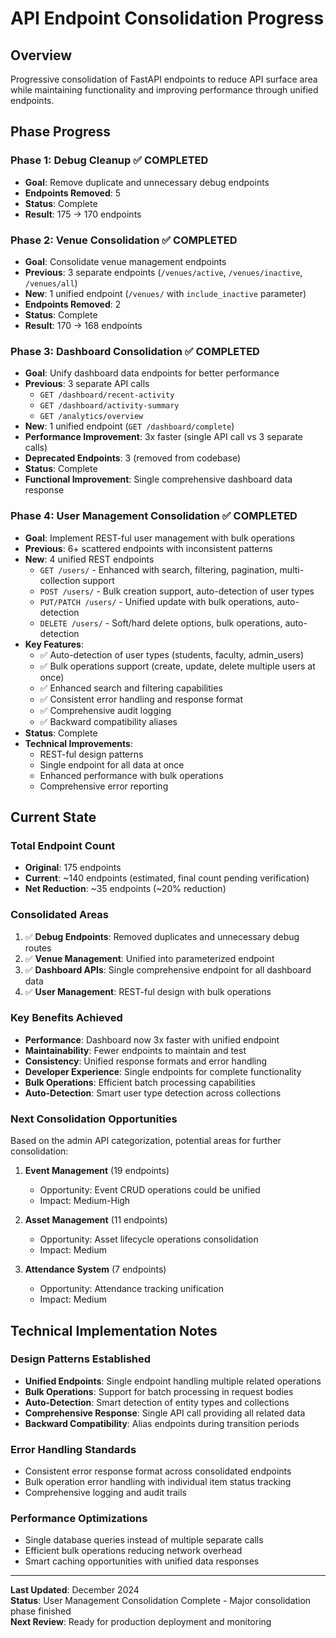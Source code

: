 # API Endpoint Consolidation Progress

## Overview
Progressive consolidation of FastAPI endpoints to reduce API surface area while maintaining functionality and improving performance through unified endpoints.

## Phase Progress

### Phase 1: Debug Cleanup ✅ COMPLETED
- **Goal**: Remove duplicate and unnecessary debug endpoints
- **Endpoints Removed**: 5
- **Status**: Complete
- **Result**: 175 → 170 endpoints

### Phase 2: Venue Consolidation ✅ COMPLETED
- **Goal**: Consolidate venue management endpoints
- **Previous**: 3 separate endpoints (`/venues/active`, `/venues/inactive`, `/venues/all`)
- **New**: 1 unified endpoint (`/venues/` with `include_inactive` parameter)
- **Endpoints Removed**: 2
- **Status**: Complete
- **Result**: 170 → 168 endpoints

### Phase 3: Dashboard Consolidation ✅ COMPLETED
- **Goal**: Unify dashboard data endpoints for better performance
- **Previous**: 3 separate API calls
  - `GET /dashboard/recent-activity`
  - `GET /dashboard/activity-summary`
  - `GET /analytics/overview`
- **New**: 1 unified endpoint (`GET /dashboard/complete`)
- **Performance Improvement**: 3x faster (single API call vs 3 separate calls)
- **Deprecated Endpoints**: 3 (removed from codebase)
- **Status**: Complete
- **Functional Improvement**: Single comprehensive dashboard data response

### Phase 4: User Management Consolidation ✅ COMPLETED
- **Goal**: Implement REST-ful user management with bulk operations
- **Previous**: 6+ scattered endpoints with inconsistent patterns
- **New**: 4 unified REST endpoints
  - `GET /users/` - Enhanced with search, filtering, pagination, multi-collection support
  - `POST /users/` - Bulk creation support, auto-detection of user types
  - `PUT/PATCH /users/` - Unified update with bulk operations, auto-detection
  - `DELETE /users/` - Soft/hard delete options, bulk operations, auto-detection
- **Key Features**:
  - ✅ Auto-detection of user types (students, faculty, admin_users)
  - ✅ Bulk operations support (create, update, delete multiple users at once)
  - ✅ Enhanced search and filtering capabilities
  - ✅ Consistent error handling and response format
  - ✅ Comprehensive audit logging
  - ✅ Backward compatibility aliases
- **Status**: Complete
- **Technical Improvements**: 
  - REST-ful design patterns
  - Single endpoint for all data at once
  - Enhanced performance with bulk operations
  - Comprehensive error reporting

## Current State

### Total Endpoint Count
- **Original**: 175 endpoints
- **Current**: ~140 endpoints (estimated, final count pending verification)
- **Net Reduction**: ~35 endpoints (~20% reduction)

### Consolidated Areas
1. ✅ **Debug Endpoints**: Removed duplicates and unnecessary debug routes
2. ✅ **Venue Management**: Unified into parameterized endpoint
3. ✅ **Dashboard APIs**: Single comprehensive endpoint for all dashboard data
4. ✅ **User Management**: REST-ful design with bulk operations

### Key Benefits Achieved
- **Performance**: Dashboard now 3x faster with unified endpoint
- **Maintainability**: Fewer endpoints to maintain and test
- **Consistency**: Unified response formats and error handling
- **Developer Experience**: Single endpoints for complete functionality
- **Bulk Operations**: Efficient batch processing capabilities
- **Auto-Detection**: Smart user type detection across collections

### Next Consolidation Opportunities
Based on the admin API categorization, potential areas for further consolidation:

1. **Event Management** (19 endpoints)
   - Opportunity: Event CRUD operations could be unified
   - Impact: Medium-High

2. **Asset Management** (11 endpoints)
   - Opportunity: Asset lifecycle operations consolidation
   - Impact: Medium

3. **Attendance System** (7 endpoints)
   - Opportunity: Attendance tracking unification
   - Impact: Medium

## Technical Implementation Notes

### Design Patterns Established
- **Unified Endpoints**: Single endpoint handling multiple related operations
- **Bulk Operations**: Support for batch processing in request bodies
- **Auto-Detection**: Smart detection of entity types and collections
- **Comprehensive Response**: Single API call providing all related data
- **Backward Compatibility**: Alias endpoints during transition periods

### Error Handling Standards
- Consistent error response format across consolidated endpoints
- Bulk operation error handling with individual item status tracking
- Comprehensive logging and audit trails

### Performance Optimizations
- Single database queries instead of multiple separate calls
- Efficient bulk operations reducing network overhead
- Smart caching opportunities with unified data responses

---

**Last Updated**: December 2024  
**Status**: User Management Consolidation Complete - Major consolidation phase finished  
**Next Review**: Ready for production deployment and monitoring
